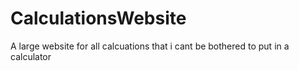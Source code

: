 # CalculationsWebsite
A large website for all calcuations that i cant be bothered to put in a calculator
